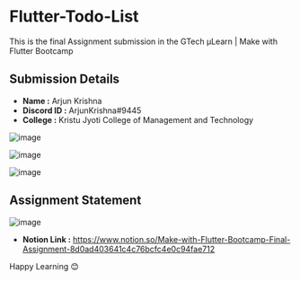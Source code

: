 # Flutter-Todo-List

This is the final Assignment submission in the GTech µLearn | Make with Flutter Bootcamp

## Submission Details

- **Name :** Arjun Krishna
- **Discord ID :** ArjunKrishna#9445
- **College :** Kristu Jyoti College of Management and Technology

![image](https://user-images.githubusercontent.com/44474792/122479141-36948f00-cfe8-11eb-8de7-d48886bfcd8a.png)

![image](https://user-images.githubusercontent.com/44474792/122479347-896e4680-cfe8-11eb-800a-c6d6b005cae6.png)

![image](https://user-images.githubusercontent.com/44474792/122479535-dc47fe00-cfe8-11eb-94d8-f02a22718ac5.png)


## Assignment Statement

![image](https://user-images.githubusercontent.com/44474792/122478895-d7367f00-cfe7-11eb-9792-87c2ddc3ed8b.png)

- **Notion Link :** https://www.notion.so/Make-with-Flutter-Bootcamp-Final-Assignment-8d0ad403641c4c76bcfc4e0c94fae712

Happy Learning 😊
